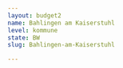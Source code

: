 ```yaml
---
layout: budget2
name: Bahlingen am Kaiserstuhl
level: kommune
state: BW
slug: Bahlingen-am-Kaiserstuhl

---
```




